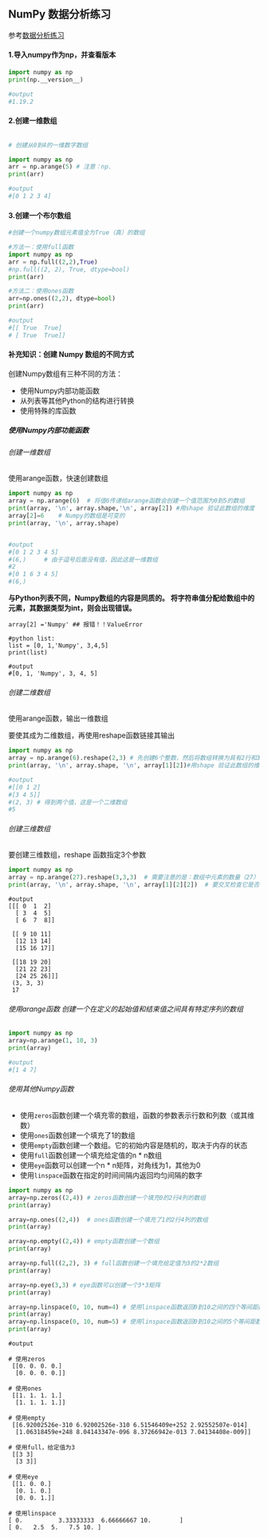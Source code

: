 ## NumPy 数据分析练习

参考[数据分析练习](https://numpy.org.cn/article/advanced/numpy_exercises_for_data_analysis.html#numpy%E6%95%B0%E6%8D%AE%E5%88%86%E6%9E%90%E9%97%AE%E7%AD%94)

#### 1.导入numpy作为np，并查看版本

```python
import numpy as np 
print(np.__version__)

#output
#1.19.2
```

#### 2.创建一维数组

```python

# 创建从0到4的一维数字数组

import numpy as np 
arr = np.arange(5) # 注意：np.
print(arr)

#output
#[0 1 2 3 4]
```

#### 3.创建一个布尔数组

```python
#创建一个numpy数组元素值全为True（真）的数组

#方法一：使用full函数
import numpy as np 
arr = np.full((2,2),True)
#np.full((2, 2), True, dtype=bool)
print(arr)

#方法二：使用ones函数
arr=np.ones((2,2), dtype=bool)
print(arr)

#output
#[[ True  True]
# [ True  True]]
```

#### 补充知识：创建 Numpy 数组的不同方式

创建Numpy数组有三种不同的方法：

- 使用Numpy内部功能函数
- 从列表等其他Python的结构进行转换
- 使用特殊的库函数

##### 使用Numpy内部功能函数

###### 创建一维数组

使用arange函数，快速创建数组

```python
import numpy as np 
array = np.arange(6)  # 将值6传递给arange函数会创建一个值范围为0到5的数组
print(array, '\n', array.shape,'\n', array[2]) #用shape 验证此数组的维度
array[2]=6    # Numpy的数组是可变的
print(array, '\n', array.shape)


#output
#[0 1 2 3 4 5] 
#(6,)     # 由于逗号后面没有值，因此这是一维数组
#2
#[0 1 6 3 4 5] 
#(6,)
```

**与Python列表不同，Numpy数组的内容是同质的。 将字符串值分配给数组中的元素，其数据类型为int，则会出现错误。**

```
array[2] ='Numpy' ## 报错！！ValueError

#python list:
list = [0, 1,'Numpy', 3,4,5]
print(list)

#output
#[0, 1, 'Numpy', 3, 4, 5]
```

###### 创建二维数组

使用arange函数，输出一维数组

要使其成为二维数组，再使用reshape函数链接其输出

```python
import numpy as np
array = np.arange(6).reshape(2,3) # 先创建6个整数，然后将数组转换为具有2行和3列的二维数组
print(array, '\n', array.shape, '\n', array[1][2])#用shape 验证此数组的维度

#output
#[[0 1 2]
#[3 4 5]] 
#(2, 3) # 得到两个值，这是一个二维数组
#5
```

###### 创建三维数组

要创建三维数组，reshape 函数指定3个参数

```python
import numpy as np
array = np.arange(27).reshape(3,3,3)  # 需要注意的是：数组中元素的数量（27）必须是其尺寸（3*3*3）的乘积
print(array, '\n', array.shape, '\n', array[1][2][2])  # 要交叉检查它是否是三维数组 使用shape
```

```
#output
[[[ 0  1  2]
  [ 3  4  5]
  [ 6  7  8]]

 [[ 9 10 11]
  [12 13 14]
  [15 16 17]]

 [[18 19 20]
  [21 22 23]
  [24 25 26]]] 
 (3, 3, 3) 
 17
```

###### 使用arange函数 创建一个在定义的起始值和结束值之间具有特定序列的数组

```python
import numpy as np
array=np.arange(1, 10, 3)
print(array)

#output
#[1 4 7]
```

###### 使用其他Numpy函数

- 使用```zeros```函数创建一个填充零的数组，函数的参数表示行数和列数（或其维数）
- 使用```ones```函数创建一个填充了1的数组
- 使用```empty```函数创建一个数组。它的初始内容是随机的，取决于内存的状态
- 使用```full```函数创建一个填充给定值的n * n数组
- 使用```eye```函数可以创建一个n * n矩阵，对角线为1，其他为0
- 使用```linspace```函数在指定的时间间隔内返回均匀间隔的数字


```python
import numpy as np
array=np.zeros((2,4)) # zeros函数创建一个填充0的2行4列的数组
print(array)

array=np.ones((2,4))  # ones函数创建一个填充了1的2行4列的数组
print(array)

array=np.empty((2,4)) # empty函数创建一个数组
print(array)

array=np.full((2,2), 3) # full函数创建一个填充给定值为3的2*2数组
print(array)

array=np.eye(3,3) # eye函数可以创建一个3*3矩阵
print(array)

array=np.linspace(0, 10, num=4) # 使用linspace函数返回0到10之间的四个等间距数字
print(array)
array=np.linspace(0, 10, num=5) # 使用linspace函数返回0到10之间的5个等间距数字
print(array)
```

```
#output

# 使用zeros
 [[0. 0. 0. 0.]
  [0. 0. 0. 0.]]

# 使用ones
 [[1. 1. 1. 1.]
  [1. 1. 1. 1.]]

# 使用empty
 [[6.92002526e-310 6.92002526e-310 6.51546409e+252 2.92552507e-014]
  [1.06318459e+248 8.04143347e-096 8.37266942e-013 7.04134408e-009]]

# 使用full，给定值为3
 [[3 3]
  [3 3]]

# 使用eye
 [[1. 0. 0.]
  [0. 1. 0.]
  [0. 0. 1.]]
  
# 使用linspace
[ 0.          3.33333333  6.66666667 10.        ]
[ 0.   2.5  5.   7.5 10. ]
```


